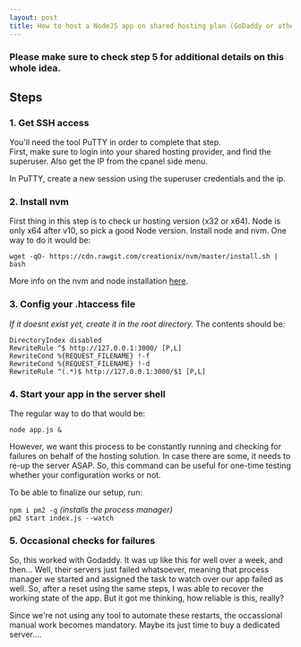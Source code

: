 ```yaml
---
layout: post
title: How to host a NodeJS app on shared hosting plan (GoDaddy or other) - working as of Dec 2020
---
```


### Please make sure to check step 5 for additional details on this whole idea.

## Steps

### 1. **Get SSH access**  
You'll need the tool PuTTY in order to complete that step.  
First, make sure to login into your shared hosting provider, and find the superuser. Also get the IP from the cpanel side menu.  

In PuTTY, create a new session using the superuser credentials and the ip.  

### 2. **Install nvm**   
First thing in this step is to check ur hosting version (x32 or x64).
Node is only x64 after v10, so pick a good Node version.
Install node and nvm. One way to do it would be:  

`wget -qO- https://cdn.rawgit.com/creationix/nvm/master/install.sh | bash`  

More info on the nvm and node installation [here](https://gist.github.com/barbietunnie/81be24258cd6e2a85ac6).

### 3. **Config your .htaccess file**  
*If it doesnt exist yet, create it in the root directory.*
The contents should be:

```RewriteEngine On
DirectoryIndex disabled
RewriteRule ^$ http://127.0.0.1:3000/ [P,L]
RewriteCond %{REQUEST_FILENAME} !-f
RewriteCond %{REQUEST_FILENAME} !-d
RewriteRule ^(.*)$ http://127.0.0.1:3000/$1 [P,L]
```

### 4. **Start your app in the server shell**  
The regular way to do that would be:  

`node app.js &`  

However, we want this process to be constantly running and checking for failures on behalf of the hosting solution. In case there are some,
it needs to re-up the server ASAP. So, this command can be useful for one-time testing whether your configuration works or not.  

To be able to finalize our setup, run:  

`npm i pm2 -g`  *(installs the process manager)*  
`pm2 start index.js --watch` 

### 5. **Occasional checks for failures**  
So, this worked with Godaddy. It was up like this for well over a week, and then... Well, their servers just failed whatsoever, meaning that process manager we started and assigned the task to watch over our app failed as well. So, after a reset using the same steps, I was able to recover the working state of the app. But it got me thinking, how reliable is this, really?  

Since we're not using any tool to automate these restarts, the occassional manual work becomes mandatory. Maybe its just time to buy a dedicated server....
